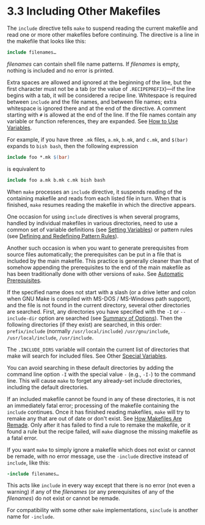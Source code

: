 # 3.3 Including Other Makefiles

The `include` directive tells `make` to suspend reading the current makefile and read one or more other makefiles before continuing.
The directive is a line in the makefile that looks like this:

```makefile
include filenames…
```

_filenames_ can contain shell file name patterns.
If _filenames_ is empty, nothing is included and no error is printed.

Extra spaces are allowed and ignored at the beginning of the line, but the first character must not be a tab (or the value of `.RECIPEPREFIX`)—if the line begins with a tab, it will be considered a recipe line.
Whitespace is required between `include` and the file names, and between file names;
extra whitespace is ignored there and at the end of the directive.
A comment starting with `#` is allowed at the end of the line.
If the file names contain any variable or function references, they are expanded. See [How to Use Variables](./using-variables).

For example, if you have three `.mk` files, `a.mk`, `b.mk`, and `c.mk`, and `$(bar)` expands to `bish bash`, then the following expression

```makefile
include foo *.mk $(bar)
```

is equivalent to

```makefile
include foo a.mk b.mk c.mk bish bash
```

When `make` processes an `include` directive, it suspends reading of the containing makefile and reads from each listed file in turn.
When that is finished, `make` resumes reading the makefile in which the directive appears.

One occasion for using `include` directives is when several programs, handled by individual makefiles in various directories, need to use a common set of variable definitions (see [Setting Variables](./setting)) or pattern rules (see [Defining and Redefining Pattern Rules](./pattern-rules)).

Another such occasion is when you want to generate prerequisites from source files automatically;
the prerequisites can be put in a file that is included by the main makefile.
This practice is generally cleaner than that of somehow appending the prerequisites to the end of the main makefile as has been traditionally done with other versions of `make`.
See [Automatic Prerequisites](./automatic-prerequisites).

If the specified name does not start with a slash (or a drive letter and colon when GNU Make is compiled with MS-DOS / MS-Windows path support), and the file is not found in the current directory, several other directories are searched.
First, any directories you have specified with the `-I` or `--include-dir` option are searched (see [Summary of Options](./options-summary)).
Then the following directories (if they exist) are searched, in this order: `prefix/include` (normally `/usr/local/include`) `/usr/gnu/include`, `/usr/local/include`, `/usr/include`.

The `.INCLUDE_DIRS` variable will contain the current list of directories that make will search for included files.
See Other [Special Variables](./special-variables).

You can avoid searching in these default directories by adding the command line option `-I` with the special value `-` (e.g., `-I-`) to the command line.
This will cause `make` to forget any already-set include directories, including the default directories.

If an included makefile cannot be found in any of these directories, it is not an immediately fatal error;
processing of the makefile containing the `include` continues.
Once it has finished reading makefiles, `make` will try to remake any that are out of date or don't exist.
See [How Makefiles Are Remade](./remaking-makefiles).
Only after it has failed to find a rule to remake the makefile, or it found a rule but the recipe failed, will `make` diagnose the missing makefile as a fatal error.

If you want `make` to simply ignore a makefile which does not exist or cannot be remade, with no error message, use the `-include` directive instead of `include`, like this:

```makefile
-include filenames…
```

This acts like `include` in every way except that there is no error (not even a warning) if any of the _filenames_ (or any prerequisites of any of the _filenames_) do not exist or cannot be remade.

For compatibility with some other `make` implementations, `sinclude` is another name for `-include`.
